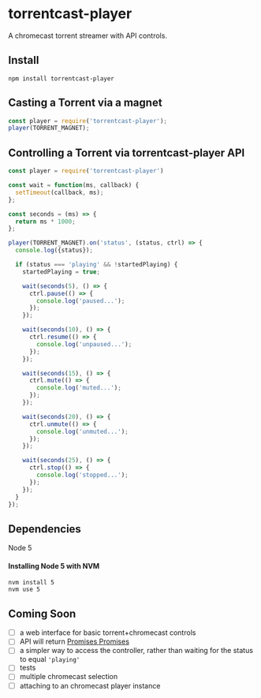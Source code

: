 # torrentcast-player
A chromecast torrent streamer with API controls.

## Install

```
npm install torrentcast-player
```

## Casting a Torrent via a magnet

```js
const player = require('torrentcast-player');
player(TORRENT_MAGNET);
```

## Controlling a Torrent via torrentcast-player API

```js
const player = require('torrentcast-player')

const wait = function(ms, callback) {
  setTimeout(callback, ms);
};

const seconds = (ms) => {
  return ms * 1000;
};

player(TORRENT_MAGNET).on('status', (status, ctrl) => {
  console.log({status});

  if (status === 'playing' && !startedPlaying) {
    startedPlaying = true;

    wait(seconds(5), () => {
      ctrl.pause(() => {
        console.log('paused...');
      });
    });

    wait(seconds(10), () => {
      ctrl.resume(() => {
        console.log('unpaused...');
      });
    });

    wait(seconds(15), () => {
      ctrl.mute(() => {
        console.log('muted...');
      });
    });

    wait(seconds(20), () => {
      ctrl.unmute(() => {
        console.log('unmuted...');
      });
    });

    wait(seconds(25), () => {
      ctrl.stop(() => {
        console.log('stopped...');
      });
    });
  }
});
```

## Dependencies
Node 5

#### Installing Node 5 with NVM
```
nvm install 5
nvm use 5
```

## Coming Soon
* [ ] a web interface for basic torrent+chromecast controls
* [ ] API will return [Promises Promises](https://youtu.be/WBupia9oidU)
* [ ] a simpler way to access the controller, rather than waiting for the status to equal `'playing'`
* [ ] tests
* [ ] multiple chromecast selection
* [ ] attaching to an chromecast player instance
